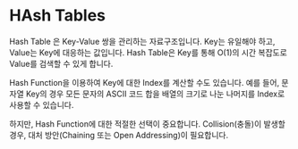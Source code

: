 # HAsh Tables

Hash Table 은 Key-Value 쌍을 관리하는 자료구조입니다. Key는 유일해야 하고, Value는 Key에 대응하는 값입니다. Hash Table은 Key를 통해 O(1)의 시간 복잡도로 Value를 검색할 수 있게 합니다.

Hash Function을 이용하여 Key에 대한 Index를 계산할 수도 있습니다. 예를 들어, 문자열 Key의 경우 모든 문자의 ASCII 코드 합을 배열의 크기로 나눈 나머지를 Index로 사용할 수 있습니다.

하지만, Hash Function에 대한 적절한 선택이 중요합니다. Collision(충돌)이 발생할 경우, 대처 방안(Chaining 또는 Open Addressing)이 필요합니다.
